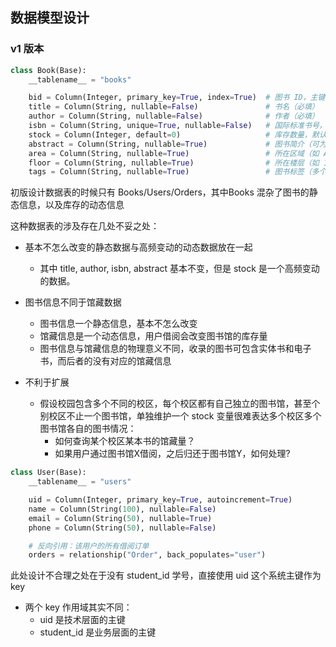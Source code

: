 ## 数据模型设计

### v1 版本

```python
class Book(Base):
    __tablename__ = "books"

    bid = Column(Integer, primary_key=True, index=True)  # 图书 ID，主键，自增
    title = Column(String, nullable=False)               # 书名（必填）
    author = Column(String, nullable=False)              # 作者（必填）
    isbn = Column(String, unique=True, nullable=False)   # 国际标准书号，唯一（必填）
    stock = Column(Integer, default=0)                   # 库存数量，默认 0
    abstract = Column(String, nullable=True)             # 图书简介（可为空）
    area = Column(String, nullable=True)                 # 所在区域（如 A-Z 区）
    floor = Column(String, nullable=True)                # 所在楼层（如 1F, 2F）
    tags = Column(String, nullable=True)                 # 图书标签（多个标签用逗号分隔，例如：文学,历史）
```

初版设计数据表的时候只有 Books/Users/Orders，其中Books 混杂了图书的静态信息，以及库存的动态信息

这种数据表的涉及存在几处不妥之处：

- 基本不怎么改变的静态数据与高频变动的动态数据放在一起
  - 其中 title, author, isbn, abstract 基本不变，但是 stock 是一个高频变动的数据。
- 图书信息不同于馆藏数据
  - 图书信息一个静态信息，基本不怎么改变
  - 馆藏信息是一个动态信息，用户借阅会改变图书馆的库存量
  - 图书信息与馆藏信息的物理意义不同，收录的图书可包含实体书和电子书，而后者的没有对应的馆藏信息
  
- 不利于扩展
  - 假设校园包含多个不同的校区，每个校区都有自己独立的图书馆，甚至个别校区不止一个图书馆，单独维护一个 stock 变量很难表达多个校区多个图书馆各自的图书情况：
    - 如何查询某个校区某本书的馆藏量？
    - 如果用户通过图书馆X借阅，之后归还于图书馆Y，如何处理?


```python
class User(Base):
    __tablename__ = "users"

    uid = Column(Integer, primary_key=True, autoincrement=True)         # 系统主键 ID
    name = Column(String(100), nullable=False)                          # 姓名
    email = Column(String(50), nullable=True)                           # 邮箱（可为空）
    phone = Column(String(50), nullable=False)                          # 电话

    # 反向引用：该用户的所有借阅订单
    orders = relationship("Order", back_populates="user")
```

此处设计不合理之处在于没有 student_id 学号，直接使用 uid 这个系统主键作为 key

- 两个 key 作用域其实不同：
  - uid 是技术层面的主键
  - student_id 是业务层面的主键
